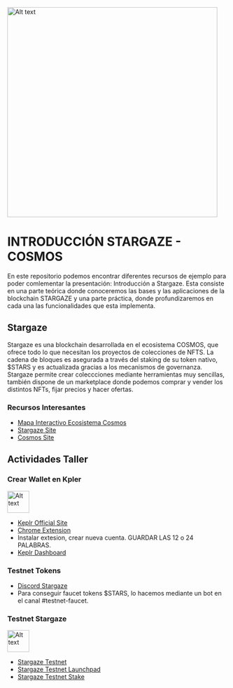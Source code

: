 <img title="a title" alt="Alt text" width="480" src="https://miro.medium.com/max/1400/1*PIWmEFMXvzJr2yYt7f_3CQ.png">

INTRODUCCIÓN STARGAZE - COSMOS
======

En este repositorio podemos encontrar diferentes recursos de ejemplo para poder comlementar la presentación: Introducción a Stargaze. Esta consiste en una parte teórica donde conoceremos las bases y las aplicaciones de la blockchain STARGAZE y una parte práctica, donde profundizaremos en cada una las funcionalidades que esta implementa.

## Stargaze

Stargaze es una blockchain desarrollada en el ecosistema COSMOS, que ofrece todo lo que necesitan los proyectos de colecciones de NFTS. La cadena de bloques es asegurada a través del staking de su token nativo, $STARS y es actualizada gracias a los mecanismos de governanza. Stargaze permite crear coleccciones mediante herramientas muy sencillas, también dispone de un marketplace donde podemos comprar y vender los distintos NFTs, fijar precios y hacer ofertas. 

### Recursos Interesantes 

* [Mapa Interactivo Ecosistema Cosmos](https://mapofzones.com/)
* [Stargaze Site](https://stargaze.fi/)
* [Cosmos Site](https://cosmos.network/)

## Actividades Taller

### Crear Wallet en Kpler
<img title="a title" alt="Alt text" width="50" src="https://assets.website-files.com/62dbc9b6b1444851f065c74a/62dbc9b6b144486e7b65c7ff_Keplr_logo_ver.1.3_Keplr_logo_white.png">

* [Keplr Official Site](https://www.keplr.app/)
* [Chrome Extension](https://chrome.google.com/webstore/detail/keplr/dmkamcknogkgcdfhhbddcghachkejeap)
* Instalar extesion, crear nueva cuenta. GUARDAR LAS 12 o 24 PALABRAS.
* [Keplr Dashboard](https://testnet.keplr.app/)

### Testnet Tokens

* [Discord Stargaze](https://discord.gg/stargaze)
* Para conseguir faucet tokens $STARS, lo hacemos mediante un bot en el canal #testnet-faucet.

### Testnet Stargaze
<img title="a title" alt="Alt text" width="50" src="https://miro.medium.com/max/1400/1*PIWmEFMXvzJr2yYt7f_3CQ.png">

* [Stargaze Testnet](https://testnet.publicawesome.dev/)
* [Stargaze Testnet Launchpad](https://testnet.publicawesome.dev/launchpad)
* [Stargaze Testnet Stake](https://testnet.publicawesome.dev/stake)
